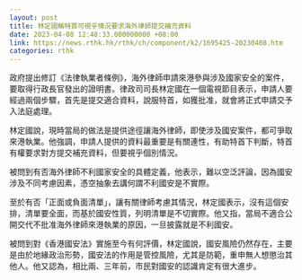 ```yaml
---
layout: post
title: 林定國稱特首可視乎情況要求海外律師提交補充資料
date: 2023-04-08 12:48:33.000000000 +08:00
link: https://news.rthk.hk/rthk/ch/component/k2/1695425-20230408.htm
categories: rthk
---
```


政府提出修訂《法律執業者條例》，海外律師申請來港參與涉及國家安全的案件，要取得行政長官發出的證明書。律政司司長林定國在一個電視節目表示，申請人要經過兩個步驟，首先是提交適合資料，說服特首，如獲批准，就會將正式申請交予入法庭處理。

林定國說，現時當局的做法是提供途徑讓海外律師，即使涉及國安案件，都可爭取來港執業。他強調，申請人提供的資料最重要是有關連性，有助特首下判斷，特首有權要求對方提交補充資料，但要視乎個別情況。

被問到有否海外律師不利國家安全的具體定義，他表示，難以空泛評論，因為國安涉及不同考慮因素，憑空抽象去講何謂不利國安是不實際。

至於有否「正面或負面清單」，讓有關律師考慮其情況，林定國表示，沒有這個安排，清單要全面，而基於國安性質，列明清單是不切實際。他又指，當局不適合公開交代不批准海外律師來港執業的原因，一旦披露就是不利國安。

被問到對《香港國安法》實施至今有何評價，林定國說，國安風險仍然存在，主要是由於地緣政治形勢，國安法的作用是管控風險，尤其是防範，重申無人想懲治其他人。他又認為，相比兩、三年前，市民對國安的認識肯定有很大進步。
